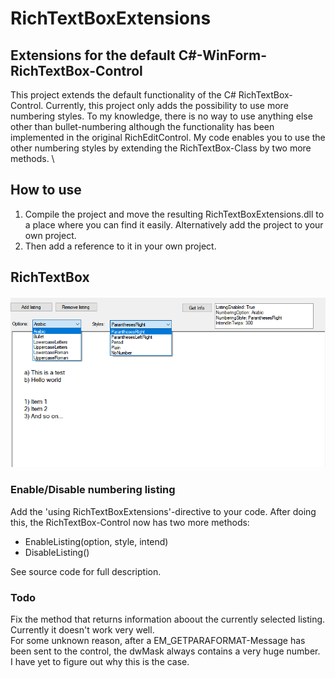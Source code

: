# RichTextBoxExtensions
## Extensions for the default C#-WinForm-RichTextBox-Control

This project extends the default functionality of the C# RichTextBox-Control.
Currently, this project only adds the possibility to use more numbering styles. To my knowledge, there is no way to use anything else other than 
bullet-numbering although the functionality has been implemented in the original RichEditControl. 
My code enables you to use the other numbering styles by extending the RichTextBox-Class by two more methods. \

## How to use
1. Compile the project and move the resulting RichTextBoxExtensions.dll to a place where you can find it easily. Alternatively add the project to your own project.
2. Then add a reference to it in your own project.

## RichTextBox
![Screeenshot of RichTextBox-Options](https://github.com/tringelberg/RichTextBoxExtensions/blob/master/Images/demo.png?raw=true)

### Enable/Disable numbering listing
Add  the 'using RichTextBoxExtensions'-directive to your code. After doing this, the RichTextBox-Control now has two more methods:
- EnableListing(option, style, intend)
- DisableListing()

See source code for full description.


### Todo
Fix the method that returns information aboout the currently selected listing. Currently it doesn't work very well. \
For some unknown reason, after a EM_GETPARAFORMAT-Message has been sent to the control, the dwMask always contains a very huge number. \
I have yet to figure out why this is the case.
 
